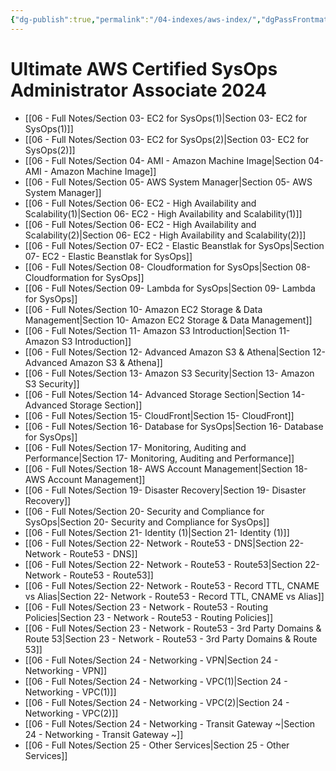 ```yaml
---
{"dg-publish":true,"permalink":"/04-indexes/aws-index/","dgPassFrontmatter":true}
---
```


# Ultimate AWS Certified SysOps Administrator Associate 2024
- [[06 - Full Notes/Section 03- EC2 for SysOps(1)\|Section 03- EC2 for SysOps(1)]]
- [[06 - Full Notes/Section 03- EC2 for SysOps(2)\|Section 03- EC2 for SysOps(2)]]
- [[06 - Full Notes/Section 04- AMI - Amazon Machine Image\|Section 04- AMI - Amazon Machine Image]]
- [[06 - Full Notes/Section 05- AWS System Manager\|Section 05- AWS System Manager]]
- [[06 - Full Notes/Section 06- EC2 - High Availability and Scalability(1)\|Section 06- EC2 - High Availability and Scalability(1)]]
- [[06 - Full Notes/Section 06- EC2 - High Availability and Scalability(2)\|Section 06- EC2 - High Availability and Scalability(2)]]
- [[06 - Full Notes/Section 07- EC2 - Elastic Beanstlak for SysOps\|Section 07- EC2 - Elastic Beanstlak for SysOps]]
- [[06 - Full Notes/Section 08- Cloudformation for SysOps\|Section 08- Cloudformation for SysOps]]
- [[06 - Full Notes/Section 09- Lambda for SysOps\|Section 09- Lambda for SysOps]]
- [[06 - Full Notes/Section 10- Amazon EC2 Storage & Data Management\|Section 10- Amazon EC2 Storage & Data Management]]
- [[06 - Full Notes/Section 11- Amazon S3 Introduction\|Section 11- Amazon S3 Introduction]]
- [[06 - Full Notes/Section 12- Advanced Amazon S3 & Athena\|Section 12- Advanced Amazon S3 & Athena]]
- [[06 - Full Notes/Section 13- Amazon S3 Security\|Section 13- Amazon S3 Security]]
- [[06 - Full Notes/Section 14- Advanced Storage Section\|Section 14- Advanced Storage Section]]
- [[06 - Full Notes/Section 15- CloudFront\|Section 15- CloudFront]]
- [[06 - Full Notes/Section 16- Database for SysOps\|Section 16- Database for SysOps]]
- [[06 - Full Notes/Section 17- Monitoring, Auditing and Performance\|Section 17- Monitoring, Auditing and Performance]]
- [[06 - Full Notes/Section 18- AWS Account Management\|Section 18- AWS Account Management]]
- [[06 - Full Notes/Section 19- Disaster Recovery\|Section 19- Disaster Recovery]]
- [[06 - Full Notes/Section 20- Security and Compliance for SysOps\|Section 20- Security and Compliance for SysOps]]
- [[06 - Full Notes/Section 21- Identity (1)\|Section 21- Identity (1)]]
- [[06 - Full Notes/Section 22- Network - Route53 - DNS\|Section 22- Network - Route53 - DNS]]
- [[06 - Full Notes/Section 22- Network - Route53 - Route53\|Section 22- Network - Route53 - Route53]]
- [[06 - Full Notes/Section 22- Network - Route53 - Record TTL, CNAME vs Alias\|Section 22- Network - Route53 - Record TTL, CNAME vs Alias]]
- [[06 - Full Notes/Section 23 - Network - Route53 - Routing Policies\|Section 23 - Network - Route53 - Routing Policies]]
- [[06 - Full Notes/Section 23 - Network - Route53 - 3rd Party Domains & Route 53\|Section 23 - Network - Route53 - 3rd Party Domains & Route 53]]
- [[06 - Full Notes/Section 24 - Networking - VPN\|Section 24 - Networking - VPN]]
- [[06 - Full Notes/Section 24 - Networking - VPC(1)\|Section 24 - Networking - VPC(1)]]
- [[06 - Full Notes/Section 24 - Networking - VPC(2)\|Section 24 - Networking - VPC(2)]]
- [[06 - Full Notes/Section 24 - Networking - Transit Gateway ~\|Section 24 - Networking - Transit Gateway ~]]
- [[06 - Full Notes/Section 25 - Other Services\|Section 25 - Other Services]]